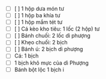 

- [ ] [ ] 1 hộp dưa món tư  
- [ ] [ ] 1 hộp ba khía  tư 
- [ ] [ ] 1 hộp mắm tét  tư 
- [ ] [ ] Cá kèo kho tiêu: 1 lốc (2 hộp) tư 
- [ ] [ ] Bánh chuối: 2 lốc  dì phượng 
- [ ] [ ] Khẹo chuối: 2 bịch
- [ ] [ ] Bánh ú: 2 bịch dì phượng 
- [ ] Cá: 1 bịch 
- [ ] 1 bịch khô mực của dì Phượng
- [ ] Bánh bột lộc 1 bịch  i